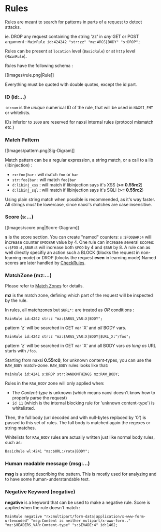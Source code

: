# Rules

Rules are meant to search for patterns in parts of a request to detect attacks.

ie. DROP any request containing the string 'zz' in *any* GET or POST argument :
`MainRule id:424242 "str:zz" "mz:ARGS|BODY" "s:DROP";`

Rules can be present at `location` level (`BasicRule`) or at `http` level (`MainRule`). 

Rules have the following schema :

[[Images/rule.png|Rule]]

Everything must be quoted with double quotes, except the id part.

### ID (id:...)

`id:num` is the *unique* numerical ID of the rule, that will be used in `NAXSI_FMT` or whitelists.

IDs inferior to `1000` are reserved for naxsi internal rules (protocol mismatch etc.)

### Match Pattern

[[Images/pattern.png|Sig-Digram]]

Match pattern can be a regular expression, a string match, or a call to a lib (libinjection) :

* `rx:foo|bar` : will match `foo` or `bar`
* `str:foo|bar` : will match `foo|bar`
* `d:libinj_xss` : will match if libinjection says it's XSS (**>= 0.55rc2**)
* `d:libinj_sql` : will match if libinjection says it's SQLi (**>= 0.55rc2**)

Using plain string match when possible is recommended, as it's way faster.
All strings *must* be lowercase, since naxsi's matches are case insensitive.

### Score (s:...)

[[Images/score.png|Score-Diagram]]

**s** is the score section. You can create "named" counters: `s:$FOOBAR:4` will increase counter `$FOOBAR` value by 4. One rule can increase several scores: `s:$FOO:4,$BAR:8` will increase both `$FOO` by 4 and `$BAR` by 8. 
A rule can as well directly specifiy an action such a BLOCK (blocks the request in non-learning mode) or DROP (blocks the request **even** in learning mode)
Named scores are later handled by [CheckRules](checkrules-bnf.md).

### MatchZone (mz:...)

Please refer to [Match Zones](matchzones-bnf.md) for details.

**mz** is the match zone, defining which part of the request will be inspected by the rule.

In rules, all matchzones but `$URL*:` are treated as *OR* conditions :

`MainRule id:4242 str:z "mz:$ARGS_VAR:X|BODY";`

pattern 'z' will be searched in GET var 'X' and *all* BODY vars.

`MainRule id:4242 str:z "mz:$ARGS_VAR:X|BODY|$URL_X:^/foo";`

pattern 'z' will be searched in GET var 'X' and all BODY vars *as long as* URL starts with `/foo`.

Starting from naxsi **0.55rc0**, for unknown content-types, you can use the `RAW_BODY` match-zone. `RAW_BODY` rules looks like that:

```
MainRule id:4241 s:DROP str:RANDOMTHINGS mz:RAW_BODY;
```

Rules in the `RAW_BODY` zone will only applied when:
 - The *Content-type* is unknown (which means naxsi doesn't know how to properly parse the request)
 - `id 11` (which is the internal blocking rule for 'unknown content-type') is whitelisted.

Then, the full body (url decoded and with null-bytes replaced by '0') is passed to this set of rules.
The full body is matched again the regexes or string matches.

Whitelists for `RAW_BODY` rules are actually written just like normal body rules, such as:

```
BasicRule wl:4241 "mz:$URL:/rata|BODY";
```

### Human readable message (msg:...)

**msg** is a string describing the pattern. This is mostly used for analyzing and to have some human-understandable text.

### Negative Keyword (negative)

**negative** is a keyword that can be used to make a negative rule.
Score is applied when the rule doesn't match :

```
MainRule negative "rx:multipart/form-data|application/x-www-form-urlencoded" "msg:Content is neither mulipart/x-www-form.." "mz:$HEADERS_VAR:Content-type" "s:$EVADE:4" id:1402;
```
